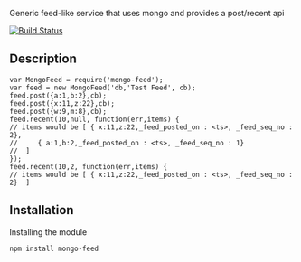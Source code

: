 Generic feed-like service that uses mongo and provides a post/recent api

[![Build Status](https://travis-ci.org/ogt/mongo-feed.png)](https://travis-ci.org/ogt/mongo-feed)

## Description
```
var MongoFeed = require('mongo-feed');
var feed = new MongoFeed('db,'Test Feed', cb);
feed.post({a:1,b:2},cb);
feed.post({x:11,z:22},cb);
feed.post({w:9,m:8},cb);
feed.recent(10,null, function(err,items) {
// items would be [ { x:11,z:22,_feed_posted_on : <ts>, _feed_seq_no : 2},
//     { a:1,b:2,_feed_posted_on : <ts>, _feed_seq_no : 1}
//  ]
});
feed.recent(10,2, function(err,items) {
// items would be [ { x:11,z:22,_feed_posted_on : <ts>, _feed_seq_no : 2}  ]
```

## Installation 

Installing the module
```
npm install mongo-feed
```
